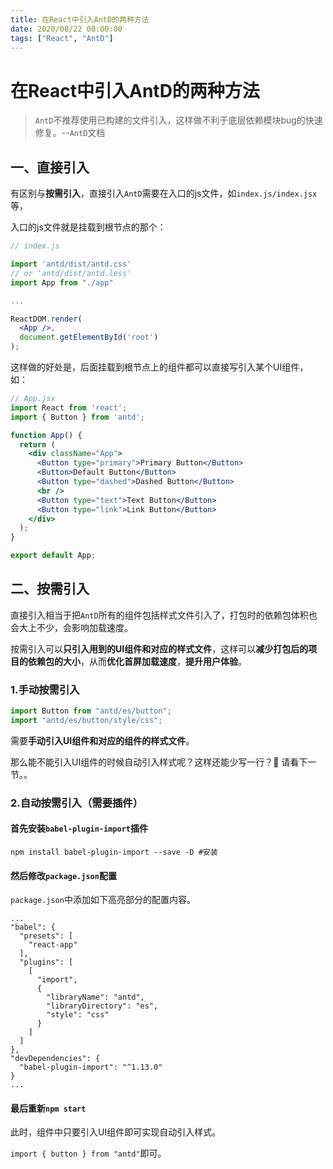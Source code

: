 ```yaml
---
title: 在React中引入AntD的两种方法
date: 2020/08/22 00:00:00
tags: ["React", "AntD"]
---
```


# 在React中引入AntD的两种方法

<ClientOnly>
  <display-bar :displayData="$frontmatter"></display-bar>
</ClientOnly>

> `AntD`不推荐使用已构建的文件引入，这样做不利于底层依赖模块bug的快速修复。--`AntD`文档

## 一、直接引入

有区别与**按需引入**，直接引入`AntD`需要在入口的js文件，如`index.js/index.jsx`等，

入口的js文件就是挂载到根节点的那个：

```jsx {3,4}
// index.js

import 'antd/dist/antd.css'
// or 'antd/dist/antd.less'
import App from "./app"

...

ReactDOM.render(
  <App />,
  document.getElementById('root')
);
```

这样做的好处是，后面挂载到根节点上的组件都可以直接写引入某个UI组件，如：

```jsx
// App.jsx
import React from 'react';
import { Button } from 'antd';

function App() {
  return (
    <div className="App">
      <Button type="primary">Primary Button</Button>
      <Button>Default Button</Button>
      <Button type="dashed">Dashed Button</Button>
      <br />
      <Button type="text">Text Button</Button>
      <Button type="link">Link Button</Button>
    </div>
  );
}

export default App;
```

## 二、按需引入

直接引入相当于把`AntD`所有的组件包括样式文件引入了，打包时的依赖包体积也会大上不少，会影响加载速度。

按需引入可以**只引入用到的UI组件和对应的样式文件**，这样可以**减少打包后的项目的依赖包的大小**，从而**优化首屏加载速度**，**提升用户体验**。

### 1.手动按需引入

```jsx
import Button from "antd/es/button";
import "antd/es/button/style/css";
```

需要**手动引入UI组件和对应的组件的样式文件**。

那么能不能引入UI组件的时候自动引入样式呢？这样还能少写一行？🤔 请看下一节。。

### 2.自动按需引入（需要插件）

#### 首先安装`babel-plugin-import`插件

```shell
npm install babel-plugin-import --save -D #安装
```

#### 然后修改`package.json`配置

`package.json`中添加如下高亮部分的配置内容。

```json{6,7,8,9,10,11,12,13,14,15}
...
"babel": {
  "presets": [
    "react-app"
  ],
  "plugins": [
    [
      "import",
      {
        "libraryName": "antd",
        "libraryDirectory": "es",
        "style": "css"
      }
    ]
  ]
},
"devDependencies": {
  "babel-plugin-import": "^1.13.0"
}
...
```

#### 最后重新`npm start`

此时，组件中只要引入UI组件即可实现自动引入样式。

`import { button } from "antd"`即可。